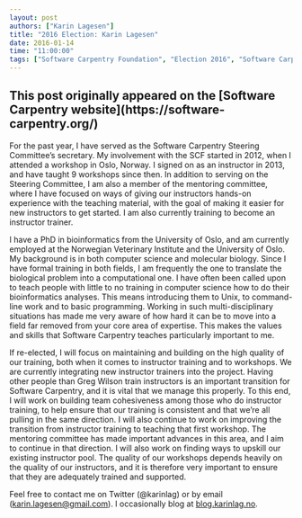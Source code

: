```yaml
---
layout: post
authors: ["Karin Lagesen"]
title: "2016 Election: Karin Lagesen"
date: 2016-01-14
time: "11:00:00"
tags: ["Software Carpentry Foundation", "Election 2016", "Software Carpentry"]
---
```


<h2>This post originally appeared on the [Software Carpentry website](https://software-carpentry.org/)</h2>
﻿For the past year, I have served as the Software Carpentry Steering Committee’s secretary.
My involvement with the SCF started in 2012, when I attended a workshop in Oslo, Norway.
I signed on as an instructor in 2013, and have taught 9 workshops since then.
In addition to serving on the Steering Committee,
I am also a member of the mentoring committee,
where I have focused on ways of giving our instructors hands-on experience with the teaching material,
with the goal of making it easier for new instructors to get started.
I am also currently training to become an instructor trainer. 

I have a PhD in bioinformatics from the University of Oslo,
and am currently employed at the Norwegian Veterinary Institute and the University of Oslo.
My background is in both computer science and molecular biology.
Since I have formal training in both fields, I am frequently the one to translate the biological problem into a computational one.
I have often been called upon to teach people with little to no training in computer science how to do their bioinformatics analyses.
This means introducing them to Unix, to command-line work and to basic programming.
Working in such multi-disciplinary situations has made me very aware of how hard it can be to move into a field far removed from your core area of expertise.
This makes the values and skills that Software Carpentry teaches particularly important to me.

If re-elected, I will focus on maintaining and building on the high quality of our training, both when it comes to instructor training and to workshops.
We are currently integrating new instructor trainers into the project.
Having other people than Greg Wilson train instructors is an important transition for Software Carpentry, and it is vital that we manage this properly.
To this end,
I will work on building team cohesiveness among those who do instructor training,
to help ensure that our training is consistent and that we’re all pulling in the same direction.
I will also continue to work on improving the transition from instructor training to teaching that first workshop.
The mentoring committee has made important advances in this area, and I aim to continue in that direction.
I will also work on finding ways to upskill our existing instructor pool.
The quality of our workshops depends heavily on the quality of our instructors,
and it is therefore very important to ensure that they are adequately trained and supported.

Feel free to contact me on Twitter (@karinlag) or by email (karin.lagesen@gmail.com).
I occasionally blog at [blog.karinlag.no](http://blog.karinlag.no).
